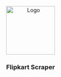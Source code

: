 <p align="center">
  <a  href="https://github.com/vineetbiyani09/RevMeUp/new/master/Flipkart_Scraper">
    <img src="https://images-na.ssl-images-amazon.com/images/I/51e5YqHHapL._AC_SL1200_.jpg" alt="Logo" width="auto" height="128">
  </a>
  <h3 align="center">Flipkart Scraper</h3>
</p>
